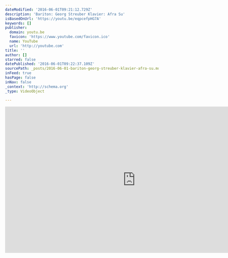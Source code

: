 ```yaml
---
dateModified: '2016-06-01T09:21:12.729Z'
description: 'Bariton: Georg Streuber Klavier: Afra Su'
isBasedOnUrl: 'https://youtu.be/eqpcefpHG7A'
keywords: []
publisher:
  domain: youtu.be
  favicon: 'https://www.youtube.com/favicon.ico'
  name: YouTube
  url: 'http://youtube.com'
title: ''
author: []
starred: false
datePublished: '2016-06-01T09:22:37.109Z'
sourcePath: _posts/2016-06-01-bariton-georg-streuber-klavier-afra-su.md
inFeed: true
hasPage: false
inNav: false
_context: 'http://schema.org'
_type: VideoObject

---
```

<iframe src="https://cdn.embedly.com/widgets/media.html?src=http%3A%2F%2Fwww.youtube.com%2Fembed%2FeqpcefpHG7A&amp;url=http%3A%2F%2Fwww.youtube.com%2Fwatch%3Fv%3DeqpcefpHG7A&amp;image=http%3A%2F%2Fi.ytimg.com%2Fvi%2FeqpcefpHG7A%2Fhqdefault.jpg&amp;key=b7d04c9b404c499eba89ee7072e1c4f7&amp;type=text%2Fhtml&amp;schema=youtube" width="854" height="480" scrolling="no" frameborder="0" allowfullscreen="" style=""></iframe>